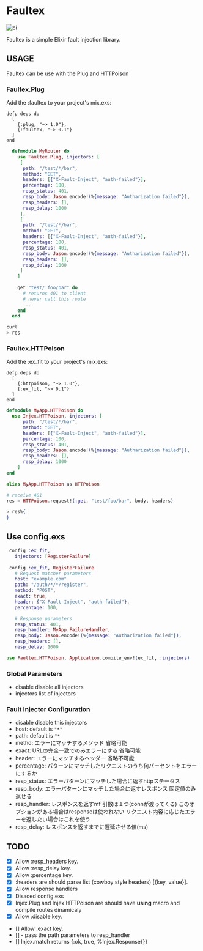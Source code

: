 # Faultex

![ci](https://github.com/kenichirow/faultex/actions/workflows/main.yml/badge.svg)

Faultex is a simple Elixir fault injection library.


## USAGE

Faultex can be use with the Plug and HTTPoison


### Faultex.Plug

Add the :faultex to your project's mix.exs:

```
defp deps do
  [
    {:plug, "~> 1.0"},
    {:faultex, "~> 0.1"}
  ]
end
```

```elixir
  defmodule MyRouter do
    use Faultex.Plug, injectors: [
     [
      path: "/test/*/bar",
      method: "GET",
      headers: [{"X-Fault-Inject", "auth-failed"}],
      percentage: 100,
      resp_status: 401,
      resp_body: Jason.encode!(%{message: "Autharization failed"}),
      resp_headers: [],
      resp_delay: 1000
     ],
     [
      path: "/test/*/bar",
      method: "GET",
      headers: [{"X-Fault-Inject", "auth-failed"}],
      percentage: 100,
      resp_status: 401,
      resp_body: Jason.encode!(%{message: "Autharization failed"}),
      resp_headers: [],
      resp_delay: 1000
     ]
    ]
     
    get "test/:foo/bar" do
      # returns 401 to client
      # never call this route
      ...
    end
  end
```

```bash
curl 
> res
```


### Faultex.HTTPoison

Add the :ex_fit to your project's mix.exs:

```
defp deps do
  [
    {:httpoison, "~> 1.0"},
    {:ex_fit, "~> 0.1"}
  ]
end
```

```elixir
defmodule MyApp.HTTPoison do
  use Injex.HTTPoison, injectors: [
      path: "/test/*/bar",
      method: "GET",
      headers: [{"X-Fault-Inject", "auth-failed"}],
      percentage: 100,
      resp_status: 401,
      resp_body: Jason.encode!(%{message: "Autharization failed"}),
      resp_headers: [],
      resp_delay: 1000
    ]
end

alias MyApp.HTTPoison as HTTPoison

# receive 401
res = HTTPoison.request!(:get, "test/foo/bar", body, headers)

> res%{
}
```


## Use config.exs

```elixir
 config :ex_fit, 
   injectors: [RegisterFailure]
     
 config :ex_fit, RegisterFailure
   # Request matcher parameters
   host: "example.com"
   path: "/auth/*/*/register",
   method: "POST",
   exact: true,
   header: {"X-Fault-Inject", "auth-failed"},
   percentage: 100,

   # Response parameters
   resp_status: 401,
   resp_handler: MyApp.FailureHandler,
   resp_body: Jason.encode!(%{message: "Autharization failed"}),
   resp_headers: [],
   resp_delay: 1000
```

```elixir
use Faultex.HTTPoison, Application.compile_env!(ex_fit, :injectors)
```

### Global Parameters

- disable disable all injectors
- injectors list of injectors 

### Fault Injector Configuration

- disable disable this injectors
- host: default is `"*"`
- path: default is `"*`
- methd: エラーにマッチするメソッド 省略可能
- exact: URLの完全一致でのみエラーにする 省略可能
- header: エラーにマッチするヘッダー 省略不可能
- percentage: パターンにマッチしたリクエストのうち何パーセントをエラーにするか
- resp_status: エラーパターンにマッチした場合に返すhttpステータス
- resp_body: エラーパターンにマッチした場合に返すレスポンス 固定値のみ返せる
- resp_handler: レスポンスを返すmf 引数は１つ(connが渡ってくる) このオプションがある場合はresponseは使われない リクエスト内容に応じたエラーを返したい場合はこれを使う
- resp_delay: レスポンスを返すまでに遅延させる値(ms)

## TODO

- [x] Allow :resp_headers key.
- [x] Allow :resp_delay key.
- [x] Allow :percentage key.
- [x] :headers are should parse list (cowboy style headers) [{key, value}].
- [x] Allow response handlers
- [x] Disaced config.exs
- [x] Injex.Plug and Injex.HTTPoison are should have __using__ macro and compile routes dinamicaly
- [x] Allow :disable key.
- [] Allow :exact key.
- [] - pass the path parameters to resp_handler
- [] Injex.match returns {:ok, true, %Injex.Response{}}
